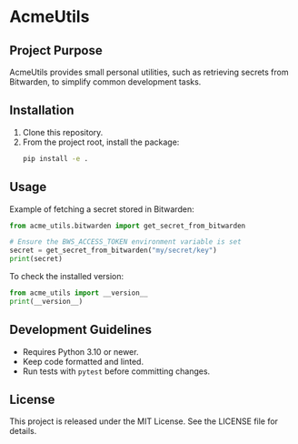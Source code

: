 # AcmeUtils

## Project Purpose
AcmeUtils provides small personal utilities, such as retrieving secrets from Bitwarden, to simplify common development tasks.

## Installation
1. Clone this repository.
2. From the project root, install the package:
   ```bash
   pip install -e .
   ```

## Usage
Example of fetching a secret stored in Bitwarden:
```python
from acme_utils.bitwarden import get_secret_from_bitwarden

# Ensure the BWS_ACCESS_TOKEN environment variable is set
secret = get_secret_from_bitwarden("my/secret/key")
print(secret)
```

To check the installed version:
```python
from acme_utils import __version__
print(__version__)
```

## Development Guidelines
- Requires Python 3.10 or newer.
- Keep code formatted and linted.
- Run tests with `pytest` before committing changes.

## License
This project is released under the MIT License. See the LICENSE file for details.
